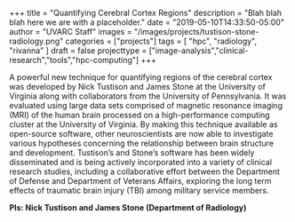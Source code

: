 +++
title = "Quantifying Cerebral Cortex Regions"
description = "Blah blah blah here we are with a placeholder."
date = "2019-05-10T14:33:50-05:00"
author = "UVARC Staff"
images = "/images/projects/tustison-stone-radiology.png"
categories = ["projects"]
tags = [
  "hpc",
  "radiology",
  "rivanna"
]
draft = false
projecttype = ["image-analysis","clinical-research","tools","hpc-computing"]
+++

A powerful new technique for quantifying regions of the cerebral cortex was developed by Nick Tustison and James Stone at the University of Virginia along with collaborators from the University of Pennsylvania. It was evaluated using large data sets comprised of magnetic resonance imaging (MRI) of the human brain processed on a high-performance computing cluster at the University of Virginia.  By making this technique available as open-source software, other neuroscientists are now able to investigate various hypotheses concerning the relationship between brain structure and development. Tustison’s and Stone’s software has been widely disseminated and is being actively incorporated into a variety of clinical research studies, including a collaborative effort between the Department of Defense and Department of Veterans Affairs, exploring the long term effects of traumatic brain injury (TBI) among military service members.

**PIs: Nick Tustison and James Stone (Department of Radiology)**
